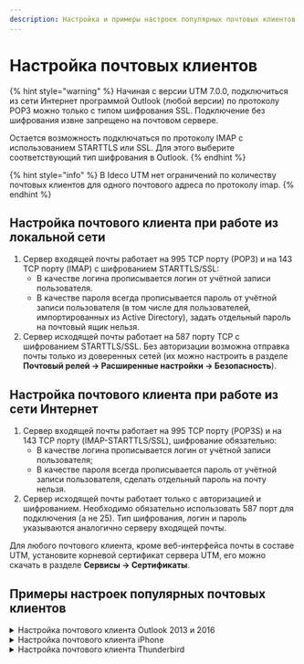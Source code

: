 ```yaml
---
description: Настройка и примеры настроек популярных почтовых клиентов.
---
```


# Настройка почтовых клиентов

{% hint style="warning" %}
Начиная с версии UTM 7.0.0, подключиться из сети Интернет программой Outlook (любой версии) по протоколу POP3 можно только с типом шифрования SSL. Подключение без шифрования извне запрещено на почтовом сервере. 

Остается возможность подключаться по протоколу IMAP с использованием STARTTLS или SSL. Для этого выберите соответствующий тип шифрования в Outlook.
{% endhint %}

{% hint style="info" %}
В Ideco UTM нет ограничений по количеству почтовых клиентов для одного почтового адреса по протоколу imap.
{% endhint %}

## Настройка почтового клиента при работе из локальной сети
1. Сервер входящей почты работает на 995 TCP порту (РОР3) и на 143 TCP порту (IMAP) с шифрованием STARTTLS/SSL:
    * В качестве логина прописывается логин от учётной записи пользователя.
    * В качестве пароля всегда прописывается пароль от учётной записи пользователя (в том числе для пользователей, импортированных из Active Directory), задать отдельный пароль на почтовый ящик нельзя.
2. Сервер исходящей почты работает на 587 порту TCP с шифрованием STARTTLS/SSL. Без авторизации возможна отправка почты только из доверенных сетей (их можно настроить в разделе **Почтовый релей -> Расширенные настройки -> Безопасность**).

## **Настройка почтового клиента при работе из сети Интернет**

1. Сервер входящей почты работает на 995 TCP порту (POP3S) и на 143 TCP порту (IMAP-STARTTLS/SSL), шифрование обязательно:
    * В качестве логина прописывается логин от учётной записи пользователя;
    * В качестве пароля всегда прописывается пароль от учётной записи пользователя, сделать отдельный пароль на почту нельзя.
2. Сервер исходящей почты работает только с авторизацией и шифрованием. Необходимо обязательно использовать 587 порт для подключения (а не 25). Тип шифрования, логин и пароль указываются аналогично серверу входящей почты.

Для любого почтового клиента, кроме веб-интерфейса почты в составе UTM, установите корневой сертификат сервера UTM, его можно скачать в разделе **Сервисы -> Сертификаты**.

## Примеры настроек популярных почтовых клиентов

<details>

<summary>Настройка почтового клиента Outlook 2013 и 2016</summary>

Пример настроек клиента Microsoft Outlook 2013 по протоколу IMAP:

<img src="../../.gitbook/assets/outlook2016-1.jpg" alt="" data-size="original">

Пример настроек клиента Microsoft Outlook 2016 по протоколу IMAP:

<img src="../../.gitbook/assets/outlook2016-2.jpg" alt="" data-size="original">

Для отображения IMAP-папок снимите галочку **При просмотре дерева в Outlook показывать только подписанные папки** в свойствах IMAP-папок:

<img src="../../.gitbook/assets/imap_outlook1.png" alt="" data-size="original"><img src="../../.gitbook/assets/imap_outlook2 (2) (2) (2) (1).png" alt="" data-size="original">

</details>

<details>

<summary>Настройка почтового клиента iPhone</summary>

Перед настройкой ящика надо установить корневой SSL сертификат UTM. Его можно скачать в разделе **Сервисы -> Сертификаты**. Например, прислав сертификат себе на почту, откройте его на iPhone.

1\. Нажмите кнопку **Установить**.

2\. После этого зайдите в раздел **Настройки -> Основные**.

<img src="../../.gitbook/assets/iphone004.png" alt="" data-size="original">

3\. Выберите **Об этом устройстве -> Доверие сертификатов**:

<img src="../../.gitbook/assets/iphone005.png" alt="" data-size="original">

4\. Включите настройку **Доверять корневым сертификатам полностью**

<img src="../../.gitbook/assets/iphone006.png" alt="" data-size="original">

После установки сертификата настройте доступ в почтовый ящик:

1\. Перейдите в Учетную запись почты и нажмите **Дополнительно**:

<img src="../../.gitbook/assets/iphone003.png" alt="" data-size="original">

2\. Скорректируйте настройки:

<img src="../../.gitbook/assets/iphone002.png" alt="" data-size="original"><img src="../../.gitbook/assets/iphone001.png" alt="" data-size="original">

</details>

<details>

<summary>Настройка почтового клиента Thunderbird</summary>

1\. Перейдите в **Настройки -> Параметры ученой записи**.

2\. Заполните обязательные поля:

* Имя сервера;
* Порт;
* Имя пользователя;
* Защита соединения;
* Метод аутентификации (рекомендуем указать **Обычный пароль**).

При необходимости заполните _Параметры сервера_ и _Хранилище сообщений_.

<img src="../../.gitbook/assets/thunderbird.png" alt="" data-size="original">

</details>
